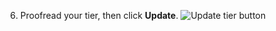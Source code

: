 6. Proofread your tier, then click **Update**.
   ![Update tier button](/assets/images/help/sponsors/update-tier-button.png)
